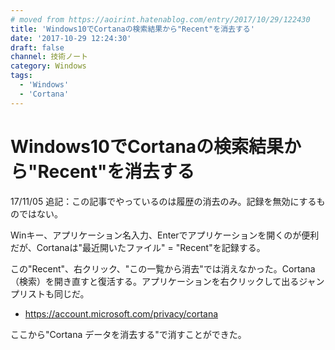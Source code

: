 ```yaml
---
# moved from https://aoirint.hatenablog.com/entry/2017/10/29/122430
title: 'Windows10でCortanaの検索結果から"Recent"を消去する'
date: '2017-10-29 12:24:30'
draft: false
channel: 技術ノート
category: Windows
tags:
  - 'Windows'
  - 'Cortana'
---
```

# Windows10でCortanaの検索結果から"Recent"を消去する

17/11/05 追記：この記事でやっているのは履歴の消去のみ。記録を無効にするものではない。

Winキー、アプリケーション名入力、Enterでアプリケーションを開くのが便利だが、Cortanaは"最近開いたファイル" = "Recent"を記録する。

この"Recent"、右クリック、"この一覧から消去"では消えなかった。Cortana（検索）を開き直すと復活する。アプリケーションを右クリックして出るジャンプリストも同じだ。

- <https://account.microsoft.com/privacy/cortana>

ここから"Cortana データを消去する"で消すことができた。
